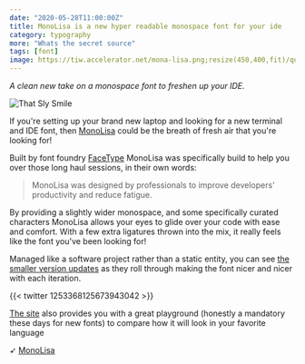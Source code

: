 ```yaml
---
date: "2020-05-28T11:00:00Z"
title: MonoLisa is a new hyper readable monospace font for your ide
category: typography
more: "Whats the secret source"
tags: [font]
image: https://tiw.accelerator.net/mona-lisa.png;resize(450,400,fit)/quantize(20)/quality(20).png
---
```


_A clean new take on a monospace font to freshen up your IDE._

![That Sly Smile](https://tiw.accelerator.net/mona-lisa.png;resize(450,400,fit)/quantize(20)/quality(20).png)

If you're setting up your brand new laptop and looking for a new terminal and IDE font, then [MonoLisa](https://www.monolisa.dev/) could be the breath of fresh air that you're looking for!

<!--more-->

Built by font foundry [FaceType](https://www.facetype.org/) MonoLisa was specifically build to help you over those long haul sessions, in their own words:

> MonoLisa was designed by professionals to improve developers’ productivity and reduce fatigue.

By providing a slightly wider monospace, and some specifically curated characters MonoLisa allows your eyes to glide over your code with ease and comfort. With a few extra ligatures thrown into the mix, it really feels like the font you've been looking for!

Managed like a software project rather than a static entity, you can see [the smaller version updates](https://www.monolisa.dev/releases) as they roll through making the font nicer and nicer with each iteration.

{{< twitter 1253368125673943042 >}}

[The site](https://www.monolisa.dev/) also provides you with a great playground (honestly a mandatory these days for new fonts) to compare how it will look in your favorite language

➶ [MonoLisa](https://www.monolisa.dev/)

